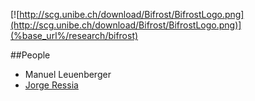 [![http://scg.unibe.ch/download/Bifrost/BifrostLogo.png](http://scg.unibe.ch/download/Bifrost/BifrostLogo.png)](%base_url%/research/bifrost)<div class="clear"></div>

<style type="text/css">.toc-number { display: none; }</style>


##People

-  Manuel Leuenberger
-  [Jorge Ressia](http://www.jorgeressia.com)
